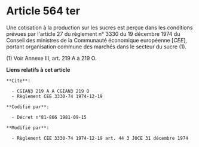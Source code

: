 # Article 564 ter

Une cotisation à la production sur les sucres est perçue dans les conditions prévues par l'article 27 du règlement n° 3330 du
19 décembre 1974 du Conseil des ministres de la Communauté économique européenne [*CEE*], portant organisation commune des
marchés dans le secteur du sucre (1).

(1) Voir Annexe III, art. 219 A à 219 O.

**Liens relatifs à cet article**

	**Cite**:

	  - CGIAN3 219 A A CGIAN3 219 O
	  - Règlement CEE 3330-74 1974-12-19

	**Codifié par**:

	  - Décret n°81-866 1981-09-15

	**Modifié par**:

	  - Règlement CEE 3330-74 1974-12-19 art. 44 3 JOCE 31 décembre 1974
